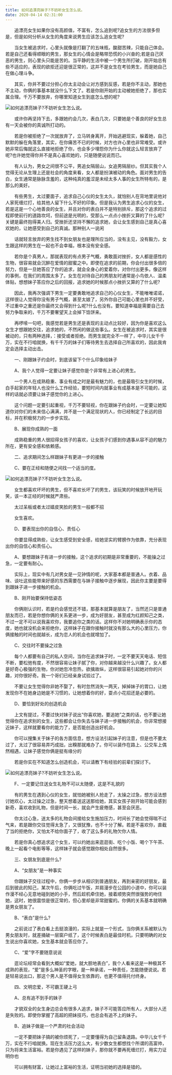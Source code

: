 ```yaml
---
title: 如何追漂亮妹子?不妨听女生怎么说。
date: 2020-04-14 02:31:00
---
```




　　追漂亮女生如果你没有高颜值，不富有，怎么追到呢?追女生的方法很多但是，但是如何分析从女生的角度来说男生应该怎么追女生呢?

　　当女生被追求时，心里头就像是打翻了的五味瓶，酸甜苦辣，只能自己体会。若是自己还看得顺眼的男生，那女生的心情会是略带恐慌的小兴奋的;若是自己厌恶的男生，则心里头只能是苦的。当平静的生活中被一个男生所打破，刚开始总有些不适应的，表现的欲拒还迎是很正常的，这并不是女生在考验男生，而是她自己在做心理斗争。

　　其实，你并不要过分担心你太主动会让对方感到反感，若是你不主动，那她也不主动，你俩的事基本就没什么下文了。若是你刚开始的主动被她拒绝了，那也实属合理。千万不要放弃，你哪里知道女生到底怎么想的呢?

![如何追漂亮妹子?不妨听女生怎么说。](/img/e25223ad7c45e3d007a44d393fb08873.jpg)

　　或许你再坚持下去，多跟她约会几次，表白几次，只要她是个善良的好女生总有一天会被你的真诚所打动的。

　　若是你被拒绝了一次就放弃了，立马转身离开，开始逃避现实，躲着她，自己默默的躲在角落里，其实，在你痛苦不已的时候，对方也许心里也非常难受。或许她非常后悔就这么直接地拒绝了你，也会多少埋怨你为什么你就这么轻言放弃了呢?也许她觉得你并不是真心喜欢她的，只是随便说说而已。

　　有人认为，男女之间很不公平，男追女隔层山，女追男隔层纱。但其实我个人觉得无论从生理上还是社会的角度来看，女人都是扮演被动的角色。面对男生的告白，女生通常是脉脉含羞的，这种纯真的羞涩是未经太多人事的女生所特有的，是那么的美好。

　　有些男生，太过要面子，追求自己心仪的女生太久，就怕别人在背地里说他对人家死缠烂打，给其他人留下什么不好的印象。但是我认为男生追求心仪的女生，若是这是一个心地善良的女生，并且对你的表白并不是特别排斥，那这个追求的过程即使前行的道路坎坷，但前途是光明的，受那么一点点小挫折又算的了什么呢?关键是最终抱得美人归。受挫折还坚持不懈的追求她，会让女生感到自己是真心喜欢她的，让她感受到自己的真诚。那种别人一说闲

　　话就轻言放弃的男生找不到女朋友也是理所应当的，没有主见，没有毅力，女生跟这样的男生在一起也不会幸福，根本没有安全感。

　　若你是个真男人，那就表现的有点男子气概，勇敢面对挫折，女人都是感性的生物，很容易就会沉醉在爱情的甜蜜之中。即使在追求的前期，你会付出很多倍的努力，但是一旦她答应了你的追求，就会全身心的爱着你，对你付出更多。像这样的事例，在我们的周围太多了。女生在对待自己的男朋友时通常是小鸟依人、温柔体贴，想想妹子答应你之后的回报，追求她的时候那点小挫折又算的了什么呢?

　　因此，我再次强调下男生一定要勇敢地追求自己的心仪女生，不能唯唯诺诺，这样很让人觉得你没有男子气概，甚至太娘了，另外你自己可能心里也并不好受，不过重中之重还是你最终又会得到什么呢?什么也没有。要知道幸福是需要自己去努力争取来的，千万不要奢望天上会掉下馅饼来。

　　再啰嗦一句吧，我感觉若是男生还是表现的主动点比较好，因为你是喜欢这么女生才想跟她交往，追求她的，不然闲的做这些事么。女生在被追求时，其实是很被动的，只有两种选择，：接受或者拒绝。而男生就完全不一样了，中华儿女千千万，实在不行咱就换，有千千万的妹子们等待男生去选择自己所喜欢的，因此我肯定会选择主动出击。

　　一、刚跟妹子约会时，到底该留下个什么印象给妹子

　　A、我个人觉得一定要让妹子感觉你是个非常有上进心的男生。

　　一个男人在成熟稳重、事业有成之时是最有魅力的，也是最吸引女生的时候，白手起家的年轻人也没什么工作经验，要短时间内就事业有成基本是不可能的，这样的话就必须要让妹子感觉你的上进心。

　　这个问题一定要引起重视，千万不要轻视，你在跟妹子约会时，一定要让她知道你对你们的未来信心满满，并不是一个满足现状的人，你已经制定了长远的目标，并在积极努力的一步步实现。

　　B、展现你成熟的一面

　　成熟稳重的男人很招得女孩子的喜欢，让女孩子们感到你遇事从容不迫的魅力所在，更有安全感和依赖感。

　　二、追求期间怎么样跟妹子有更进一步的接触

　　C、要在正经和随便之间找一个适当的度。

![如何追漂亮妹子?不妨听女生怎么说。](/img/d89658c72f9204435f7aca91cf865471.jpg)

　　女生都喜欢坏坏的男生，但不喜欢长坏了的男生，该玩笑的时候放开地开玩笑，该一本正经的时候就严肃些。

　　太过呆板或者太过嬉皮笑脸的男生一般都不招

　　女生喜欢。

　　D、要表现出你的自信心、责任心

　　你要显得成熟些，让女生感受到安全感，给她坚实的臂膀作为依靠，充分表现出你的自信心和责任心。

　　A、要想跟妹子有进一步的接触，这个追求的初期是非常重要的，不能操之过急，一定要有耐心。

　　实际上，现实中有几对男女是一见钟情的呢，大家基本都是普通人。衣着、品味、谈吐这些能带来好感的东西需要在与妹子接触中逐步展现，因此你主要是要得到跟妹子进一步接触的机会。

　　B、刚开始要保持低姿态

　　你俩刚认识时，若是约会感觉还不错，那基本就算是朋友了，当然还只是普通朋友而已，若是你想你俩的关系更进一步，成为好朋友，甚至成为红颜知己之类，不过一定不可以说我喜欢你，我要追你之类的话。这样你不对她明确表示你的态度，她也就没机会来拒绝你，这样妹子在跟你接触时就没有那么大的心里压力，你俩接触的时间也就越长，成为恋人的机会也就增加了。

　　C、交往时不要操之过急

　　每个人都要有自己的私人空间，当你在追求妹子时，一定不要天天电话、短信不断，要松弛有度，不然很容易让妹子腻了你，对你越来越没什么兴趣了。女人都是好奇心极强的生物，你对她忽冷忽热，欲擒故纵，这样很容易引起她对你的兴趣，对你很好奇。我一个哥们已经亲身试验过了。

　　不要让女生觉得你非她不娶了，有时忽然消失一两天，掉掉妹子的胃口，让她发现你不在她身边她是不习惯的，让她想着你的好，耍点小花招还是必要的。

　　D、要恰到好处的创造机会

　　上文有提过，不要过快对妹子说出“你喜欢她，要追她”之类的话，也不要让她觉得你在追求别的女生，这些都会让你失去与妹子进一步接触的机会，你非常想接近妹子，这样就要看你的能力了，是否能创造出好机会。

　　你可以搜集关于妹子的各方面信息，想方设法引起妹子的注意，但是也不要太过了，太过了很容易弄巧成拙，出糗那就难办了。你可以装作在路上、公交车上偶然相遇，让妹子感觉你俩是挺有缘分的

　　若是你实在不知道怎么创造机会，可以请教下有经验的前辈们探讨下。

![如何追漂亮妹子?不妨听女生怎么说。](/img/4cd7cd01950bd55a2aa0d1fc228d98a0.jpg)

　　F、一定要记住送女生礼物不可以太随便，这是不礼貌的

　　有的男生在遇到心仪的女生，就怕她被别人抢走了，太操之过急，想方设法想讨她欢心，太过操之过急，整天想着送这送那给她，其实女孩子刚开始可能会感到新奇，喜欢收到礼物，但是时间一长，就会产生疲倦感，甚至会厌恶。

　　你太过心急，送太多的礼物会间接给女生施加压力，时间长了她会觉得喘不过气来，若是跟你交往觉得太急了，又很犹豫，也不十分了解。若是不喜欢你，直截了当的拒绝你，又怕太不给你面子了，收了这么多的礼物欠你人情。

　　若是你真心想追求这个女生，可以约她出来逛逛街、吃个小饭、喝个下午茶、晚上一起看个电影等等，这样妹子就会感觉跟你相处自然很多。

　　三、女朋友到底是什么?

　　A、“女朋友”是一种事实

　　你跟妹子交往过程中，你俩一步步从相识到普通朋友，再到亲密的好朋友，最后到彼此的知己，某次午后，你俩吃过午饭，并肩漫步在公园的小道中，你可以装作漫不经心无意地碰到她的小手，然后趁机牵住她，接着顺势突然很强势的吻住她，这时，她很震惊是很正常的，但心里却是非常甜蜜的。你俩的关系基本就明确是男女朋友了。

　　B、“表白”是什么?

　　之前说过了表白看上去挺浪漫的，实际上就是一个形式，当你俩关系被默认为男女朋友时，就差捅破一层窗户纸了，这个时候表白是最佳时机，只要明确的对女生说出你喜欢她，女生基本就会答应你了。

　　C、“爱”字不要随意说说

　　逛论坛经常会看到大概如“爱她，就大胆地表白”，我个人看来这是一种极其不成熟的表现，“爱”是多么神圣的字眼，是一种承诺，一种责任，怎能随便说说。若是轻易说出口，那这个男人是不值得女生依靠的，也更不值得托付终身。

　　四、文明恋爱，不可霸王硬上弓

　　A、总有追不到手的妹子

　　才貌双全的女生身边总会有很多人追求，妹子不可能答应所有人，大部分人还是失败的。即使你掌握了高超的把妹技巧，也总会有追不上的妹子。

　　B、追妹子做是一个严肃的社会活动

　　一定不要把妹子搞的被你烦死了，一定要懂得为自己留条退路。中华儿女千千万，实在不行咱就换。现在生活压力这么大，有少数女生都想找个所谓的高富帅，只为将来生活富裕。若是你遇见了这样的妹子，那你就不要再死缠烂打，用实力证明你也

　　可以拥有财富，让她过上富裕的生活，证明当初她的选择是错的。